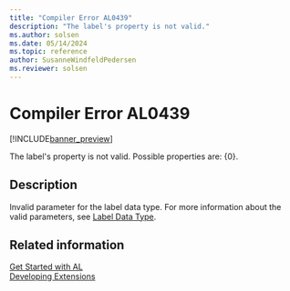 ```yaml
---
title: "Compiler Error AL0439"
description: "The label's property is not valid."
ms.author: solsen
ms.date: 05/14/2024
ms.topic: reference
author: SusanneWindfeldPedersen
ms.reviewer: solsen
---
```

[//]: # (START>DO_NOT_EDIT)
[//]: # (IMPORTANT:Do not edit any of the content between here and the END>DO_NOT_EDIT.)
[//]: # (Any modifications should be made in the .xml files in the ModernDev repo.)
# Compiler Error AL0439

[!INCLUDE[banner_preview](../includes/banner_preview.md)]

The label's property is not valid. Possible properties are: {0}.


## Description
Invalid parameter for the label data type. For more information about the valid parameters, see [Label Data Type](../methods-auto/label/label-data-type.md).  

[//]: # (IMPORTANT: END>DO_NOT_EDIT)
## Related information  
[Get Started with AL](../devenv-get-started.md)  
[Developing Extensions](../devenv-dev-overview.md)  